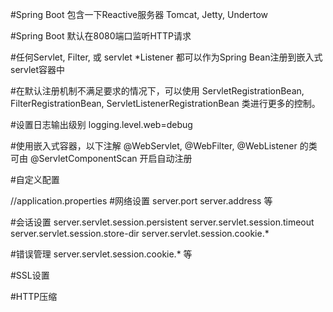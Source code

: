 #Spring Boot 包含一下Reactive服务器
Tomcat, 
Jetty, 
Undertow

#Spring Boot 默认在8080端口监听HTTP请求

#任何Servlet, Filter, 或 servlet *Listener 都可以作为Spring Bean注册到嵌入式servlet容器中

#在默认注册机制不满足要求的情况下，可以使用
ServletRegistrationBean, 
FilterRegistrationBean,
ServletListenerRegistrationBean
类进行更多的控制。

#设置日志输出级别
logging.level.web=debug

#使用嵌入式容器，以下注解
@WebServlet, 
@WebFilter, 
@WebListener
的类可由
@ServletComponentScan
开启自动注册


#自定义配置

//application.properties
#网络设置
server.port
server.address
等

#会话设置
server.servlet.session.persistent
server.servlet.session.timeout
server.servlet.session.store-dir
server.servlet.session.cookie.*

#错误管理
server.servlet.session.cookie.*
等

#SSL设置

#HTTP压缩

